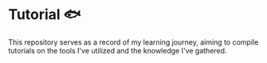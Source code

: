 # Tutorial 🐟
This repository serves as a record of my learning journey, aiming to compile tutorials on the tools I've utilized and the knowledge I've gathered.
